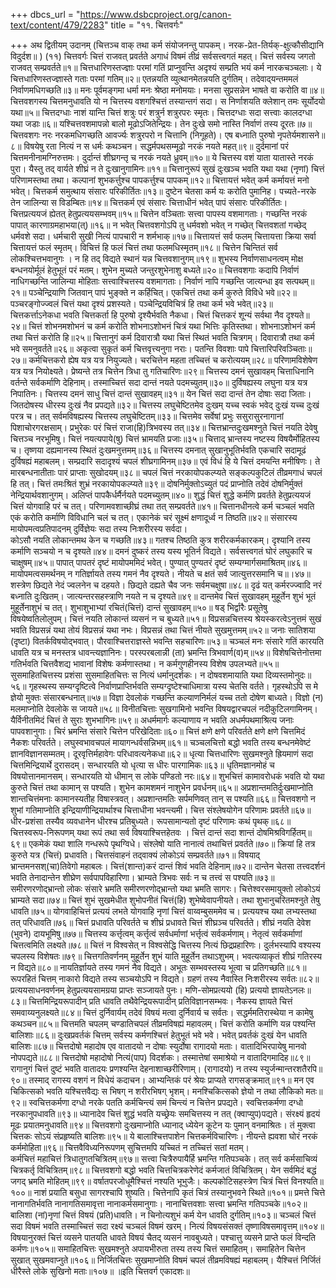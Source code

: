 +++
dbcs_url = "https://www.dsbcproject.org/canon-text/content/479/2283"
title = "११. चित्तवर्गः"

+++
अथ द्वितीयम् उदानम्
(चित्तञ्च वाक् तथा कर्म संयोजनन्तु पापकम्। 
नरक-प्रेत-तिर्यक्-क्षुत्कौसीद्यानि विदुर्दश॥ )
(११) चित्तवर्गः 
चित्तं राजवत् प्रवर्तते 
अगाधं विषमं तीव्रं सर्वसत्त्वगतं महत्। 
चित्तं सर्वस्य जगतो राजवत् सम्प्रवर्तते॥१॥
चित्तधारिणस्तज्ज्ञाः परमां गतिं प्राप्नुवन्ति 
अदृश्यं सम्प्रति भयं कर्म नारकचञ्चलाः। 
ये चित्तधारिणस्तज्ज्ञास्ते गताः परमां गतिम्॥२॥
एतन्नयति व्युत्थानमेतन्नयति दुर्गतिम्। 
तदेवाद्‍यन्तममलं निर्वाणमधिगच्छति॥३॥
मनः पूर्वमङ्गमा धर्मा मनः श्रेष्ठा मनोमयाः। 
मनसा सुप्रसन्नेन भाषते वा करोति वा॥४॥
चित्तवशगस्य चित्तमनुधावति 
यो न चित्तस्य वशगश्चित्तं तस्यान्तगं सदा। 
स निर्णाशयति क्लेशान् तमः सूर्योदयो यथा॥५॥
चित्तदग्धाः नाशं यान्ति 
चित्तं शत्रुः परं शत्रुर्न शत्रुरपरः स्मृतः। 
चित्तदग्धाः सदा सत्त्वाः कालदग्धा यथा जडाः॥६॥
यश्चित्तवशमापन्नो बालो मूढोऽजितेन्द्रियः। 
तेन दुःखे समो नास्ति निर्वाणं तस्य दूरतः॥७॥
चित्तवशगः नरः नरकमधिगच्छति 
आवर्ज्यः शत्रुरपरो न चित्तानि (निगूहते)। 
एष बध्नाति पुरुषो नृपतेर्यमशासने॥८॥
विषयेषु रता नित्यं न स धर्मः कथञ्चन। 
सद्धर्मपथसम्मूढो नरकं नयते महत्॥९॥
दुर्दमानां परं चित्तमनीनामग्निरुत्तमः। 
दुर्दान्तं शीघ्रगन्तृ च नरकं नयते ध्रुवम्॥१०॥
ये चित्तस्य वशं याता यातास्ते नरकं पुरा। 
यैस्तु तद् वार्यते शीघ्रं न  ते दुःखानुगामिनः॥११॥
चित्तानुरूपं सुखं दुःखञ्च भवति 
यथा यथा  (नृणां) चित्तं परिणामस्तथा तथा। 
कल्पानां शुभकर्त्तुश्च पापकर्त्तुश्च पापकम्॥१२॥
चित्तायत्तं भवेत् कर्म कर्मायत्तं मनो भवेत्। 
चित्तकर्म समुत्थाय संसारः परिकीर्तितः॥१३॥
दुष्टेन चेतसा कर्म यः करोति पुमानिह। 
पच्यते-नरके तेन जालिन्या स विडम्बितः॥१४॥
चित्तकर्म एवं संसारः 
चित्ताधीनं भवेत् पापं संसारः परिकीर्तितः। 
चित्तप्रत्ययजं ह्येतत् हेतुप्रत्ययसम्भवम्॥१५॥
चित्तेन वञ्चिताः सत्त्वा पापस्य वशमागताः। 
गच्छन्ति नरकं पापात् कारणाग्रमहाभया(त्)॥१६॥
न भवेत् चित्तवशगोऽपि तु धर्मवशो भवेत् 
न गच्छेत् चित्तवशतां गच्छेद् धर्मवशे सदा। 
धर्मचारी सुखी नित्यं पापचारी न शर्मभाक्॥१७॥
चित्तायत्तं सर्व फलम् 
चित्तायत्ता क्रिया सर्वा चित्तायत्तं फलं स्मृतम्। 
विचित्तं हि फलं चित्तं तथा फलमधिस्मृतम्॥१८॥
चित्तेन चिन्तितं सर्व लोकश्चित्तभवानुगः । 
न हि तद् विद्यते स्थानं यन्न चित्तवशानुगम्॥१९॥
शुभस्य निर्वाणसाधनत्वम् 
मोक्ष बन्धनयोर्मूलं हेतुभूतं परं मतम्। 
शुभेन मुच्यते जन्तुरशुभेनाशु बध्यते॥२०॥
चित्तवशगाः कदापि निर्वाणं नाधिगच्छन्ति 
जालिन्या मोहिताः सत्त्वाश्चित्तस्य वशमागताः। 
निर्वाणं नापि गच्छन्ति जात्यन्धा इव सत्पथम्॥२१॥
पञ्चेन्द्रियाणि जितवान् पापं भुङ्क्ते न कर्हिचित्। 
एकचित्तं तथा कर्म कुरुते विविधे भवे॥२२॥
पञ्चरङ्गोज्ज्वलं चित्तं यथा दृश्यं प्रशस्यते। 
पञ्चेन्द्रियविचित्रं हि तथा कर्म भवे भवेत्॥२३॥
चित्तकर्त्ताऽनेकधा भवति 
चित्तकर्ता हि पुरुषो दृश्यैर्भवति नैकधा। 
चित्तं चित्तकरं शून्यं सर्वथा नैव दृश्यते॥२४॥
चित्तं शोभनमशोभनं च कर्म करोति 
शोभनाऽशोभनं चित्रं यथा भित्तिः कृतिस्तथा। 
शोभनाऽशोभनं कर्म तथा चित्तं करोति हि॥२५॥
चित्तानुगं कर्म 
दिवारात्रौ यथा चित्तं स्थितं भवति चित्रगम्। 
दिवारात्रौ तथा कर्म भवे समनुवर्तते॥२६॥
अकृत्वा सुकृतं कर्म चित्तवृत्त्यनुगा नराः। 
पतन्ति विवशाः पापे चित्तारिपरिवञ्चिताः॥२७॥
कर्मचित्तकरो ह्येष यत्र यत्र नियुज्यते। 
चरचित्तेन महता तच्चित्तं च करोत्ययम्॥२८॥
परिणामविशेषेण यत्र यत्र नियोक्ष्यते। 
प्रेष्यन्ते तत्र चित्तेन त्रिधा तु गतिचारिणः॥२९॥
चित्तस्य दमनं सुखावहम् 
चित्ताधिनानि वर्तन्ते सर्वकर्माणि देहिनाम्। 
तस्माच्चित्तं सदा दान्तं नयते पदमच्युतम्॥३०॥
दुर्विषह्यस्य लघुना यत्र यत्र निपातिनः। 
चित्तस्य दमनं साधु चित्तं दान्तं सुखावहम्॥३१॥
येन चित्तं सदा दान्तं तेन दोषाः सदा जिताः। 
जितदोषस्य धीरस्य दुःखं नैव प्रपद्यते॥३२॥
चित्तस्य लघुचेष्टितमेव दुःखम् 
यच्च स्वकं भवेद् दुःखं यच्च दुःखं परत्र च। 
तत् सर्वमविषह्यस्य चित्तस्य लघुचेष्टितम्॥३३॥
चित्तमेव सर्वेषां प्रभुः 
ससुरासुरनागानां पिशाचोरगरक्षसाम्। 
प्रभुरेकः परं चित्तं राजा(हि)त्रिभवस्य तत्॥३४॥
चित्तभ्रान्तदुःखमश्‍नुते 
चित्तं नयति देवेषु चित्तञ्च नरभूमिषु। 
चित्तं नयत्यपाये(षु) चित्तं भ्रामयति प्रजाः॥३५॥
चित्ताद् भ्रान्तस्य नष्टस्य विषयैर्मोहितस्य च। 
तृष्णया दह्यमानस्य स्थितं दुःखमनुत्तमम्॥३६॥
चित्तस्य दमनात् सुखानुभूतिर्भवति 
एकचारि सदामूढं दुर्विषह्यं महाबलम्।
सम्प्रदारि सदादृश्यं चपलं शीघ्रगामिनम्॥३७॥
एवं विधं हि ये चित्तं दमयन्ति मनीषिणः। 
ते मारबन्धनातीताः पारं प्राप्ताः सुखोदयम्॥३८॥
चपलं चित्तं नरकायोपकल्प्यते 
सङ्कल्पकुटिलं तीव्रमगाधं चपलं हि तत्। 
चित्तं तमःश्रितं शुभ्रं नरकायोपकल्प्यते॥३९॥
दोषनिर्मुक्तोऽच्युतं पदं प्राप्नोति 
तदेवं दोषनिर्मुक्तं नेन्द्रियार्थवशानुगम्। 
अलिप्तं पापकैर्धर्मैर्नयते पदमच्युतम्॥४०॥
शुद्धं चित्तं शुद्धे कर्मणि प्रवर्तते 
हेतुप्रत्ययजं चित्तं योगवाहि परं च तत्। 
परिणामवशाच्छीघ्रं तथा तत् सम्प्रवर्तते॥४१॥
चित्तानधीनत्वे कर्म चञ्चलं भवति 
एकं करोति कर्माणि विविधानि चलं च तत्। 
एकानेकं चरं सूक्ष्मं क्षणादूर्ध्व न तिष्ठति॥४२॥
संसारस्य मायोपमत्वप्रतिपादनम् 
दुर्विज्ञेयः सदा तस्य निःशरीरस्य सर्वदा।  
कोऽसौ नयति लोकान्तमथ केन च गच्छति॥४३॥
गतश्च तिष्ठति कुत्र शरीरकर्मकारकम्। 
दृश्यानि तस्य कर्माणि सञ्चयो न च दृश्यते॥४४॥
दमनं दुष्करं तस्य यस्य भूतिर्न विद्यते। 
सर्वसत्त्वगतं घोरं लघुकारि च चाक्षुषम्॥४५॥
पापात् पापतरं दृष्टं मायोपममिदं भवेत्। 
पुण्यात् पुण्यतरं दृष्टं सम्यग्मार्गसमाश्रितम्॥४६॥
मायोपमत्वसमर्थनम् 
न गतिर्ज्ञायते तस्य गमनं नैव दृश्यते। 
नीयते च क्षतं सर्व जात्युत्तरसमानि च॥।४७॥
शस्त्रेण छिद्यते नेदं ज्वलनेन च दहयते। 
छिद्यते दह्यते चैव जनः सर्वमचक्षुषा॥४८॥
दृढं यत् कर्मरज्ज्वादि नरं बध्नाति दुःखितम्। 
जात्यन्तरसहस्त्राणि नयते न च दृश्यते॥४९॥
दान्तमेव चित्तं सुखावहम् 
मुहूर्तेन शुभं भूतं मुहूर्तेनाशुभं च तत्। 
शुभाशुभाभ्यां रचितं(चित्तं) दान्तं सुखावहम्॥५०॥
षड् भिर्द्वारैः प्रसूतेषु विषयेष्वतिलोलुपम्। 
चित्तं नयति लोकान्तं व्यसनं न च बुध्यते॥५१॥
विप्रसन्नचित्तस्य श्रेयस्करत्वेऽनुत्तमं सुखं भवति 
विप्रसन्नं यथा तोयं विप्रसन्नं यथा नभः। 
विप्रसन्नं तथा चित्तं नीयते सुखमुत्तमम्॥५२॥
जनाः सातिशया (दृष्टा) वितर्कविषयोद्भवात्। 
पौरवाश्चित्तराज्ञस्ते भवन्ति सहचारिणः॥५३॥
चञ्चलं मनः संसारे गतिं कारयति 
धावति यत्र च मनस्तत्र धावन्त्यज्ञानिनः। 
परस्परबलान्नी (ता) भ्रमन्ति त्रिभवार्ण(व)म्॥५४॥
विशेषचित्तेनोत्तमा गतिर्भवति 
चित्तवैशद्य भावानां विशेषः कर्मणास्तथा। 
न कर्मगुणहीनस्य विशेष उपलभ्यते॥५५॥
सुसमाहितचित्तस्य प्रशंसा 
सुसमाहितचित्तः स नित्यं धर्मानुदर्शकः। 
न दोषवशमायाति यथा दिव्यस्तमोनुदः॥५६॥
गृहस्थस्य सम्यग्दृष्टित्वे निर्वाणप्राप्तिर्भवति 
सम्यग्दृष्टेश्चाधिमात्रा यस्य चेतसि वर्तते। 
गृहस्थोऽपि स मे ज्ञेयो मुक्तः संसारबन्धनात्॥५७॥
विज्ञा देवलोकं गच्छन्ति 
कल्याणनिर्मलं यच्च ततो दोषेण बाध्यते। 
विज्ञो (न) मलमाप्नोति देवलोके स जायते॥५८॥
विनीतचित्ताः सुखगामिनो भवन्ति 
विषयद्वारचपलं नदीकुटिलगामिनम्। 
यैर्विनीतमिदं चित्तं ते सुराः शुभभागिनः॥५९॥
अधर्ममार्गः कल्याणाय न भवति 
अधर्मपथमाश्रित्य जनाः पापवशानुगाः। 
चिरं भ्रमन्ति संसारे चित्तेन परिखेदिताः॥६०॥
चित्तं क्षणे क्षणे परिवर्तते 
क्षणे क्षणे चित्तमिदं नैकशः परिवर्तते। 
लघुस्वभावचपलं मायागन्धर्वसन्निभम्॥६१॥
चञ्चलचित्तो बद्धो भवति 
तस्य बन्धनमेवेष्टं ज्ञानविज्ञानसम्मतम्। 
दूरवृत्तिर्महावेगः परिधावत्यनेकधा॥६२॥
धृत्या चित्तधारिणः सुखमश्नुते 
ह्रियमाणं सदा चित्तमिन्द्रियार्थे दुरासदम्। 
सन्धारयति यो धृत्या स धीरः पारगामिकः॥६३॥
धृतिमज्ञानमोहं च विषयोत्तानमानसम्। 
सन्धारयति यो धीमान् स लोके पण्डितो नरः॥६४॥
शुभचित्तं कामावरोधकं भवति 
यो यथा कुरुते चित्तं तथा कामान् स पश्यति। 
शुभेन कामशमनं नाशुभेन प्रवर्धनम्॥६५॥
अप्रशान्तमतिर्दुःखमाप्नोति 
शान्तचित्तंमनाः कामानस्यतीह विषास्त्रवत्। 
अप्रशान्तमतिः सर्पमणिवत् तान् स पश्यति॥६६॥
चित्तवशगो न शुभां गतिमाप्नोति 
इन्द्रियाणीन्द्रियार्थाश्च चित्ताधीना भवन्त्यमी। 
चित्त संश्लेषयोगेन परिणामः प्रवर्तते॥६७॥
धीर-प्रशंसा 
तस्यैव व्यवधानेन धीरश्च प्रतिबुध्यते। 
रूपसामान्यतो दृष्टं परिणामः कथं पृथक्॥६८॥
चित्तस्वरूप-निरूपणम् 
यथा रूपं तथा सर्व विषयाश्चित्तहेतवः । 
चित्तं दान्तं सदा शान्तं दोषमिश्रविगर्हितम्॥६९॥
एकमेकं यथा शालि गन्धरूपे पृथग्विधे। 
संश्लेषो याति नानात्वं तथाचित्तं प्रवर्तते॥७०॥
क्रियां हि तत्र कुरुते यत्र (चित्तं) प्रधावति। 
चित्तसंवाहनं तद्‍वाक्यं लोकोऽयं सम्प्रवर्तते॥७१॥
विषयाद् भ्रान्तमनसश्(चा)तिवेगो महाबलः। 
चित्तं(शान्त)करं दान्तं शिवं भवति देहिनाम्॥७२॥
दान्तेन चेतसा तत्त्वदर्शनं भवति 
तेनादान्तेन शीघ्रेण सर्वपापविहारिणा। 
भ्राम्यते त्रिभवः सर्वः न च तत्त्वं स पश्यति॥७३॥
समीरणरणोद्‍भ्रान्तो लोकः संसारे भ्रमति 
समीरणरणोद्‍भ्रान्तो यथा भ्रमति सागरः। 
चित्तेश्वरसमायुक्तो लोकोऽयं भ्राम्यते सदा॥७४॥
चित्तं शुभं सुखमेधीत
शुभोपनीतं चित्तं(हि) शुभेष्वेवापनीयते। 
तथा शुभानुचरितमश्नुते तेषु धावति॥७५॥
योगवाहिचित्तं प्रत्ययं लभते 
योगवाहि नृणां चित्तं वाय्वम्बुसममेव च। 
प्रत्ययश्च यथा लभ्यस्तथा तत् परिधावति॥७६॥
चित्तं प्रधावति परिवर्तते च 
शीघ्रं प्रधावते चित्तं शीघ्रञ्च परिवर्तते। 
शीघ्रं नयति देवेश (भुवने) दायभूमिषु॥७७॥
चित्तस्य कर्त्तृत्वम् 
कर्त्तृत्वं सर्वधर्माणां भर्त्तृत्वं सर्वकर्मणाम्। 
नेतृत्वं सर्वकर्माणां चित्तत्वमिति लक्ष्यते॥७८॥
चित्तं न विश्वसेत् 
न विश्वसेद्धि चित्तस्य नित्यं छिद्रप्रहारिणः। 
दुर्लभस्यापि वश्यस्य चपलस्य विशेषतः॥७९॥
चित्तगतिवर्णनम् 
मुहूर्तेन शुभं याति मुहूर्तेन तथाऽशुभम्। 
भवत्यव्याकृतं शीघ्रं गतिरस्य न विद्यते॥८०॥
नायतिर्ज्ञायते तस्य गमनं नैव विद्यते। 
अभूतः सम्भवस्तस्य भूत्वा च प्रतिगच्छति॥८१॥
रूपरहितं चित्तम् 
नाकारो विद्यते तस्य सञ्चयोऽपि न विद्यते। 
ग्रहणं तस्य नैवास्ति निःशरीरस्य सर्वतः॥८२॥
प्रत्ययसाधनवर्णनम् 
हेतुप्रत्ययसामग्रया प्राप्तः सञ्जायते पुनः। 
मणि-सोमप्रत्ययो (हि) प्रत्ययो ज्ञायतेऽनलः॥८३॥
चित्तमिन्द्रियरूपादीन् प्रति धावति 
तथैवेन्द्रियरूपादीन् प्रतिविज्ञानसम्भवः। 
नैकस्य ज्ञायते चित्तं समवाय्यनुलक्ष्यते॥८४॥
चित्तं दुर्निवार्यम् 
तदेवं विषयं मत्वा दुर्निवार्य च सर्वतः। 
सद्धर्ममतिरास्थेया न कामेषु कथञ्चन॥८५॥
चित्तमति चपलम् 
चण्डातिचपलं तीव्रमविषह्यं महावलम्। 
चित्तं करोति कर्माणि यन्न पश्यन्ति बालिशाः॥८६॥
दुःखप्रवर्तकं चित्तम् 
सर्वस्य कर्मणश्चित्तं हेतुभूतं भवे भवे। 
भवेत् प्रवर्तकं दुःखं येन धावति बालिशः॥८७॥
चित्तदोषो महादोष एव 
वातादयो न दोषाः स्युर्दोषा रागादयो मताः। 
वातादिभिरपायेषु मानवो नोपपद्यते॥८८॥
चित्तदोषो महादोषो नित्यं(पाप) विदर्शकः। 
तस्मात्तेषां समाश्रेयो न वातादिगमादिह॥८९॥
रागानुगं चित्तं दुष्टं भवति 
वातादयः प्रणश्यन्ति देहनाशाच्छरीरिणाम्। 
(रागादयो) न तस्य स्युर्जन्मान्तरशतैरपि॥९०॥
तस्माद् रागस्य वशगं न विधेयं कदाचन। 
आभ्यन्तिकं परं श्रेयः प्राप्यते रागसङ्क्रमात्॥९१॥
मन एव चिकित्सको भवति 
यश्चित्तवैद्यः स भिषग् न शरीरभिषग् भृशम्। 
मनश्चिकित्सको ज्ञेयो न तथा लौकिको मतः॥९२॥
स्वचित्तकर्मणा दग्धो नरके पतति 
कर्मचिन्त्यं समं चिन्त्यं न चित्तेन प्रपद्यते। 
स्वचित्तकर्मणा दग्धो नरकानुपधावति॥९३॥
ध्यानादेव चित्तं शुद्धं भवति 
यच्छ्रेयः समचित्तस्य न तत् (क्वाप्युप)पद्यते। 
संरक्ष्यं हृदयं मूढः प्रयातमनुधावति॥९४॥
चित्तवशगो दुःखमाप्नोति 
ध्यानाद् ध्येयेन कूटेन यः पुमान् वनमाश्रितः। 
तं मुक्त्वा चित्तकः सोऽयं संप्रहृष्यति बालिशः॥९५॥
ये बालाश्चित्तपाशेन चित्तकर्मविचारिणः। 
नीयन्ते ह्यवशा घोरं नरकं कर्ममोहिता॥९६॥
चित्तवैविध्यनिरूपणम् 
सुचित्तमपि यच्चितं न तच्चित्तं सतां मतम्।  
कर्मचित्तं महाचित्तं त्रिधातुगतचित्रितम्॥९७॥
सत्त्वा चित्रैरुपायैर्हि भ्रमन्ति गतिपञ्चके। 
तत् सर्व कर्मसाचिव्यं चित्रकर्तृ विचित्रितम्॥९८॥
चित्तवशगो बद्धो भवति 
चित्तचित्रकरेणेदं कर्मजातं विचित्रितम्। 
येन सर्वमिदं बद्धं जगद् भ्रमति मोहितम्॥९९॥
वर्षातपरजोधूमैश्चित्तं नश्यति भूभुजैः। 
कल्पकोटिसहस्त्रेण चित्रं चित्तं विनश्यति॥१००॥
नाशं प्रयाति बसुधा सागरश्चापि शुष्यति। 
चित्तेनापि कृतं चित्रं तस्यानुभवने स्थिते॥१०१॥
प्रमत्ते चित्ते नानागतिर्भवति 
नानागतिसमावृत्ता नानाकर्मसमानुगाः। 
नानाचित्तवशाः सत्त्वा भ्रमन्ति गतिपञ्चके॥१०२॥
बालिशा (नां)नृणां चित्तं विषयं (प्रति)धावति। 
न चिनोत्यशुभं कर्म येन धावति दुर्गतिम्॥१०३॥
चञ्चलं चित्तं सदा विषमं भवति 
तस्माच्चित्तं सदा रक्ष्यं चञ्चलं विषमं खरम्। 
नित्यं विषयसंसक्तं तृष्णाविषसमावृत्तम्॥१०४॥
विषयानुरक्तं चित्तं व्यसने पातयति 
धावते विषयं चैतद् व्यसनं नावबुध्यते। 
पश्चात्तु व्यसने प्राप्ते फलं विन्दति कर्मणः॥१०५॥
समाहितचित्तः सुखमश्नुते
अपायभीरुता तस्य तस्य चित्तं समाहितम्। 
समाहितेन चित्तेन सुखात् सुखमवाप्नुते॥१०६॥
निर्जितचित्तः सुखमाप्नोति 
विषमं चपलं तीव्रमविषह्यं महाबलम्। 
यैश्चित्तं निर्जितं धीरैस्ते लोके सुखिनो मताः॥१०७॥
॥इति चित्तवर्ग एकादशः॥
